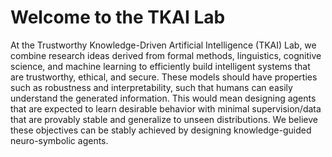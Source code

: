 # Welcome to the TKAI Lab

At the Trustworthy Knowledge-Driven Artificial Intelligence (TKAI) Lab, we
combine research ideas derived from formal methods, linguistics, cognitive
science, and machine learning to efficiently build intelligent systems that are
trustworthy, ethical, and secure. These models should have properties such as
robustness and interpretability, such that humans can easily understand the
generated information. This would mean designing agents that are expected to
learn desirable behavior with minimal supervision/data that are provably stable
and generalize to unseen distributions. We believe these objectives can be
stably achieved by designing knowledge-guided neuro-symbolic agents.
